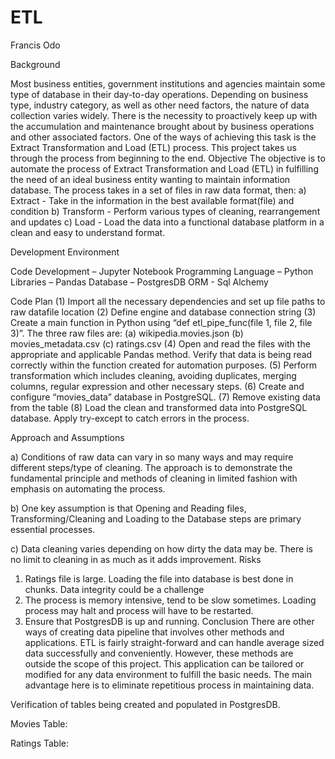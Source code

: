 # ETL
Francis Odo


Background 

Most business entities, government institutions and agencies maintain some type of database in their day-to-day operations. Depending on business type, industry category, as well as other need factors, the nature of data collection varies widely. There is the necessity to proactively keep up with the accumulation and maintenance brought about by business operations and other associated factors. One of the ways of achieving this task is the Extract Transformation and Load (ETL) process. This project takes us through the process from beginning to the end.
Objective
The objective is to automate the process of Extract Transformation and Load (ETL) in fulfilling the need of an ideal business entity wanting to maintain information database. The process takes in a set of files in raw data format, then:
a)	Extract  -  Take in the information in the best available format(file) and condition
b)	Transform  -  Perform various types of cleaning, rearrangement and updates
c)	Load   -  Load the data into a functional database platform in a clean and easy to understand format. 

Development Environment

Code Development – Jupyter Notebook
Programming Language – Python
Libraries – Pandas
Database – PostgresDB
ORM - Sql Alchemy

Code Plan
(1)	Import all the necessary dependencies and set up file paths to raw datafile location 
(2)	Define engine and database connection string
(3)	Create a main function in Python using “def etl_pipe_func(file 1, file 2, file 3)”. 
The three raw files are: 
(a)	wikipedia.movies.json
(b)	movies_metadata.csv
(c)	ratings.csv
(4)	Open and read the files with the appropriate and applicable Pandas method. Verify that data is being read correctly within the function created for automation purposes. 
(5)	Perform transformation which includes cleaning, avoiding duplicates, merging columns, regular expression and other necessary steps.
(6)	Create and configure “movies_data” database  in PostgreSQL. 
(7)	Remove existing data from the table
(8)	Load the clean and transformed data into PostgreSQL database. Apply try-except to catch errors in the process.

Approach and Assumptions

a)	Conditions of raw data can vary in so many ways and may require different steps/type of cleaning. The approach is to demonstrate the fundamental principle and methods of cleaning in limited fashion with emphasis on automating the process.
 
b)	One key assumption is that Opening and Reading files, Transforming/Cleaning and Loading to the Database steps are primary essential processes. 

c)	Data cleaning varies depending on how dirty the data may be. There is no limit to cleaning in as much as it adds improvement. 
Risks
1.	Ratings file is large. Loading the file into database is best done in chunks. Data integrity could be a challenge
2.	The process is memory intensive, tend to be slow sometimes. Loading process may halt and process will have to be restarted.
3.	Ensure that PostgresDB is up and running.
Conclusion 
There are other ways of creating data pipeline that involves other methods and applications. ETL is fairly straight-forward and can handle average sized data successfully and conveniently. However, these  methods are outside the scope of this project. 
This application can be tailored or modified for any data environment to fulfill the basic needs. The main advantage here is to eliminate repetitious process in maintaining data.

Verification of tables being created and populated in PostgresDB. 

Movies Table:

Ratings Table:

